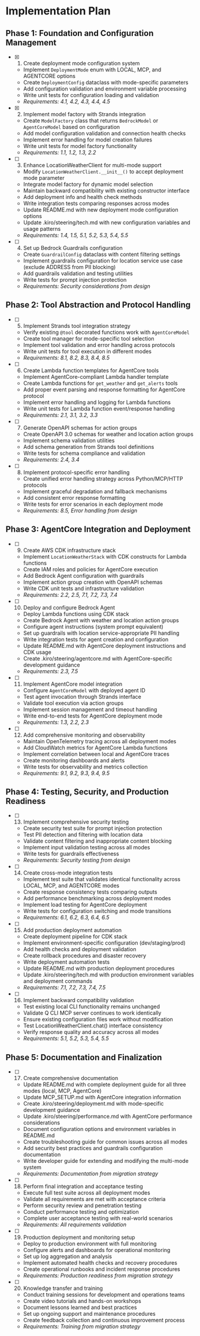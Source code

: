 # Implementation Plan

## Phase 1: Foundation and Configuration Management

- [x] 1. Create deployment mode configuration system

  - Implement `DeploymentMode` enum with LOCAL, MCP, and AGENTCORE options
  - Create `DeploymentConfig` dataclass with mode-specific parameters
  - Add configuration validation and environment variable processing
  - Write unit tests for configuration loading and validation
  - _Requirements: 4.1, 4.2, 4.3, 4.4, 4.5_

- [x] 2. Implement model factory with Strands integration

  - Create `ModelFactory` class that returns `BedrockModel` or `AgentCoreModel` based on configuration
  - Add model configuration validation and connection health checks
  - Implement error handling for model creation failures
  - Write unit tests for model factory functionality
  - _Requirements: 1.1, 1.2, 1.3, 2.2_

- [ ] 3. Enhance LocationWeatherClient for multi-mode support

  - Modify `LocationWeatherClient.__init__()` to accept deployment mode parameter
  - Integrate model factory for dynamic model selection
  - Maintain backward compatibility with existing constructor interface
  - Add deployment info and health check methods
  - Write integration tests comparing responses across modes
  - Update README.md with new deployment mode configuration options
  - Update .kiro/steering/tech.md with new configuration variables and usage patterns
  - _Requirements: 1.4, 1.5, 5.1, 5.2, 5.3, 5.4, 5.5_

- [ ] 4. Set up Bedrock Guardrails configuration
  - Create `GuardrailConfig` dataclass with content filtering settings
  - Implement guardrails configuration for location service use case (exclude ADDRESS from PII blocking)
  - Add guardrails validation and testing utilities
  - Write tests for prompt injection protection
  - _Requirements: Security considerations from design_

## Phase 2: Tool Abstraction and Protocol Handling

- [ ] 5. Implement Strands tool integration strategy

  - Verify existing `@tool` decorated functions work with `AgentCoreModel`
  - Create tool manager for mode-specific tool selection
  - Implement tool validation and error handling across protocols
  - Write unit tests for tool execution in different modes
  - _Requirements: 8.1, 8.2, 8.3, 8.4, 8.5_

- [ ] 6. Create Lambda function templates for AgentCore tools

  - Implement AgentCore-compliant Lambda handler template
  - Create Lambda functions for `get_weather` and `get_alerts` tools
  - Add proper event parsing and response formatting for AgentCore protocol
  - Implement error handling and logging for Lambda functions
  - Write unit tests for Lambda function event/response handling
  - _Requirements: 2.1, 3.1, 3.2, 3.3_

- [ ] 7. Generate OpenAPI schemas for action groups

  - Create OpenAPI 3.0 schemas for weather and location action groups
  - Implement schema validation utilities
  - Add schema generation from Strands tool definitions
  - Write tests for schema compliance and validation
  - _Requirements: 2.4, 3.4_

- [ ] 8. Implement protocol-specific error handling
  - Create unified error handling strategy across Python/MCP/HTTP protocols
  - Implement graceful degradation and fallback mechanisms
  - Add consistent error response formatting
  - Write tests for error scenarios in each deployment mode
  - _Requirements: 8.5, Error handling from design_

## Phase 3: AgentCore Integration and Deployment

- [ ] 9. Create AWS CDK infrastructure stack

  - Implement `LocationWeatherStack` with CDK constructs for Lambda functions
  - Create IAM roles and policies for AgentCore execution
  - Add Bedrock Agent configuration with guardrails
  - Implement action group creation with OpenAPI schemas
  - Write CDK unit tests and infrastructure validation
  - _Requirements: 2.2, 2.5, 7.1, 7.2, 7.3, 7.4_

- [ ] 10. Deploy and configure Bedrock Agent

  - Deploy Lambda functions using CDK stack
  - Create Bedrock Agent with weather and location action groups
  - Configure agent instructions (system prompt equivalent)
  - Set up guardrails with location service-appropriate PII handling
  - Write integration tests for agent creation and configuration
  - Update README.md with AgentCore deployment instructions and CDK usage
  - Create .kiro/steering/agentcore.md with AgentCore-specific development guidance
  - _Requirements: 2.3, 7.5_

- [ ] 11. Implement AgentCore model integration

  - Configure `AgentCoreModel` with deployed agent ID
  - Test agent invocation through Strands interface
  - Validate tool execution via action groups
  - Implement session management and timeout handling
  - Write end-to-end tests for AgentCore deployment mode
  - _Requirements: 1.3, 2.2, 2.3_

- [ ] 12. Add comprehensive monitoring and observability
  - Maintain OpenTelemetry tracing across all deployment modes
  - Add CloudWatch metrics for AgentCore Lambda functions
  - Implement correlation between local and AgentCore traces
  - Create monitoring dashboards and alerts
  - Write tests for observability and metrics collection
  - _Requirements: 9.1, 9.2, 9.3, 9.4, 9.5_

## Phase 4: Testing, Security, and Production Readiness

- [ ] 13. Implement comprehensive security testing

  - Create security test suite for prompt injection protection
  - Test PII detection and filtering with location data
  - Validate content filtering and inappropriate content blocking
  - Implement input validation testing across all modes
  - Write tests for guardrails effectiveness
  - _Requirements: Security testing from design_

- [ ] 14. Create cross-mode integration tests

  - Implement test suite that validates identical functionality across LOCAL, MCP, and AGENTCORE modes
  - Create response consistency tests comparing outputs
  - Add performance benchmarking across deployment modes
  - Implement load testing for AgentCore deployment
  - Write tests for configuration switching and mode transitions
  - _Requirements: 6.1, 6.2, 6.3, 6.4, 6.5_

- [ ] 15. Add production deployment automation

  - Create deployment pipeline for CDK stack
  - Implement environment-specific configuration (dev/staging/prod)
  - Add health checks and deployment validation
  - Create rollback procedures and disaster recovery
  - Write deployment automation tests
  - Update README.md with production deployment procedures
  - Update .kiro/steering/tech.md with production environment variables and deployment commands
  - _Requirements: 7.1, 7.2, 7.3, 7.4, 7.5_

- [ ] 16. Implement backward compatibility validation
  - Test existing local CLI functionality remains unchanged
  - Validate Q CLI MCP server continues to work identically
  - Ensure existing configuration files work without modification
  - Test LocationWeatherClient.chat() interface consistency
  - Verify response quality and accuracy across all modes
  - _Requirements: 5.1, 5.2, 5.3, 5.4, 5.5_

## Phase 5: Documentation and Finalization

- [ ] 17. Create comprehensive documentation

  - Update README.md with complete deployment guide for all three modes (local, MCP, AgentCore)
  - Update MCP_SETUP.md with AgentCore integration information
  - Create .kiro/steering/deployment.md with mode-specific development guidance
  - Update .kiro/steering/performance.md with AgentCore performance considerations
  - Document configuration options and environment variables in README.md
  - Create troubleshooting guide for common issues across all modes
  - Add security best practices and guardrails configuration documentation
  - Write developer guide for extending and modifying the multi-mode system
  - _Requirements: Documentation from migration strategy_

- [ ] 18. Perform final integration and acceptance testing

  - Execute full test suite across all deployment modes
  - Validate all requirements are met with acceptance criteria
  - Perform security review and penetration testing
  - Conduct performance testing and optimization
  - Complete user acceptance testing with real-world scenarios
  - _Requirements: All requirements validation_

- [ ] 19. Production deployment and monitoring setup

  - Deploy to production environment with full monitoring
  - Configure alerts and dashboards for operational monitoring
  - Set up log aggregation and analysis
  - Implement automated health checks and recovery procedures
  - Create operational runbooks and incident response procedures
  - _Requirements: Production readiness from migration strategy_

- [ ] 20. Knowledge transfer and training
  - Conduct training sessions for development and operations teams
  - Create video tutorials and hands-on workshops
  - Document lessons learned and best practices
  - Set up ongoing support and maintenance procedures
  - Create feedback collection and continuous improvement process
  - _Requirements: Training from migration strategy_
